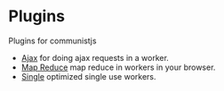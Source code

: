 Plugins
===

Plugins for communistjs

- [Ajax](https://github.com/calvinmetcalf/cw.ajax) for doing ajax requests in a worker.
- [Map Reduce](https://github.com/calvinmetcalf/cw.mapReduce) map reduce in workers in your browser.
- [Single](https://github.com/calvinmetcalf/cw.single) optimized single use workers.
